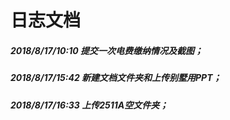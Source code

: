 # 日志文档  

##### 2018/8/17/10:10 提交一次电费缴纳情况及截图；      

##### 2018/8/17/15:42 新建文档文件夹和上传别墅用PPT；  

##### 2018/8/17/16:33 上传2511A空文件夹；





